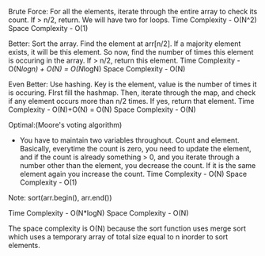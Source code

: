 Brute Force:
For all the elements, iterate through the entire array to check its count. If > n/2, return. We will have two for loops.
Time Complexity - O(N^2)
Space Complexity - O(1)

Better:
Sort the array. Find the element at arr[n/2]. If a majority element exists, it will be this element. So now, find the number of times this element is occuring in the array. If > n/2, return this element.
Time Complexity - O(N*logn) + O(N) = O(N*logN) 
Space Complexity - O(N)

Even Better:
Use hashing. Key is the element, value is the number of times it is occuring. FIrst fill the hashmap. Then, iterate through the map, and check if any element occurs more than n/2 times. If yes, return that element.
Time Complexity - O(N)+O(N) = O(N) 
Space Complexity - O(N)

Optimal:(Moore's voting algorithm)
- You have to maintain two variables throughout. Count and element.
Basically, everytime the count is zero, you need to update the element, and if the count is already something > 0, and you iterate through a number other than the element, you decrease the count. If it is the same element again you increase the count.
Time Complexity - O(N)
Space Complexity - O(1)

Note:
sort(arr.begin(), arr.end())

Time Complexity - O(N*logN)
Space Complexity - O(N)

The space complexity is O(N) because the sort function uses merge sort which uses a temporary array of total size equal to n inorder to sort elements.